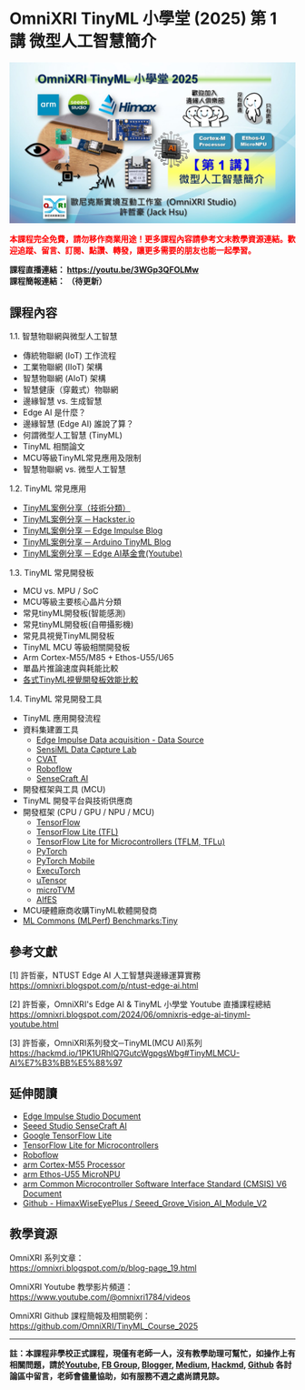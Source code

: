 # OmniXRI TinyML 小學堂 (2025)  第 1 講 微型人工智慧簡介

<img src="https://raw.githubusercontent.com/OmniXRI/TinyML_Course_2025/refs/heads/main/images/2025_TinyML%E5%B0%8F%E5%AD%B8%E5%A0%82%E8%AA%B2%E7%A8%8B%E7%9B%B4%E6%92%AD%E5%9C%96%E7%A4%BA_Ch1.JPG" alt="" width="640">  

<span style="color:#FF0000;">**本課程完全免費，請勿移作商業用途！更多課程內容請參考文末教學資源連結。歡迎追蹤、留言、訂閱、點讚、轉發，讓更多需要的朋友也能一起學習。**</span>

**課程直播連結： https://youtu.be/3WGp3QFOLMw**  
**課程簡報連結： （待更新）**  

## 課程內容

1.1. 智慧物聯網與微型人工智慧  
* 傳統物聯網 (IoT) 工作流程  
* 工業物聯網 (IIoT) 架構  
* 智慧物聯網 (AIoT) 架構  
* 智慧健康（穿戴式）物聯網  
* 邊緣智慧 vs. 生成智慧  
* Edge AI 是什麼？  
* 邊緣智慧 (Edge AI) 誰說了算？  
* 何謂微型人工智慧 (TinyML)  
* TinyML 相關論文   
* MCU等級TinyML常見應用及限制  
* 智慧物聯網 vs. 微型人工智慧  

1.2. TinyML 常見應用  
* [TinyML案例分享（技術分類）](https://github.com/user-attachments/assets/9ae2f439-8c1d-40ed-999e-5e8aafdb4757)  
* [TinyML案例分享 ─ Hackster.io](https://www.hackster.io/search?q=tinyml&i=projects)  
* [TinyML案例分享 ─ Edge Impulse Blog](https://www.edgeimpulse.com/blog/)  
* [TinyML案例分享 ─ Arduino TinyML Blog](https://search.arduino.cc/search?tab=&q=tinyML)  
* [TinyML案例分享 ─ Edge AI基金會(Youtube)](https://www.youtube.com/@edgeaifoundation/videos)  

1.3. TinyML 常見開發板  
* MCU vs. MPU / SoC  
* MCU等級主要核心晶片分類  
* 常見tinyML開發板(智能感測)  
* 常見tinyML開發板(自帶攝影機)  
* 常見具視覺TinyML開發板  
* TinyML MCU 等級相關開發板  
* Arm Cortex-M55/M85 + Ethos-U55/U65  
* 單晶片推論速度與耗能比較  
* [各式TinyML視覺開發板效能比較](https://www.hackster.io/mjrobot/computer-vision-at-the-edge-with-grove-vision-ai-module-v2-0003c7)  

1.4. TinyML 常見開發工具  
* TinyML 應用開發流程  
* 資料集建置工具
    * [Edge Impulse Data acquisition - Data Source](https://docs.edgeimpulse.com/docs/edge-impulse-studio/data-acquisition/data-sources)  
    * [SensiML Data Capture Lab](https://sensiml.com/documentation/data-studio/data-collection-overview.html)  
    * [CVAT](https://www.cvat.ai/)  
    * [Roboflow](https://roboflow.com/)  
    * [SenseCraft AI](https://sensecraft.seeed.cc/ai/)  
* 開發框架與工具 (MCU)  
* TinyML 開發平台與技術供應商  
* 開發框架 (CPU / GPU / NPU / MCU)
    * [TensorFlow](https://www.tensorflow.org/?hl=zh-tw)  
    * [TensorFlow Lite (TFL)](https://www.tensorflow.org/lite/guide?hl=zh-tw)  
    * [TensorFlow Lite for Microcontrollers (TFLM, TFLu)](https://www.tensorflow.org/lite/microcontrollers?hl=zh-tw)  
    * [PyTorch](https://pytorch.org/)  
    * [PyTorch Mobile](https://pytorch.org/mobile/home/)  
    * [ExecuTorch](https://pytorch.org/executorch-overview)  
    * [uTensor](https://github.com/uTensor/uTensor)  
    * [microTVM](https://tvm.hyper.ai/docs/topic/microtvm/)
    * [AIfES](https://github.com/Fraunhofer-IMS/AIfES_for_Arduino)  
* MCU硬體廠商收購TinyML軟體開發商  
* [ML Commons (MLPerf) Benchmarks:Tiny](https://mlcommons.org/benchmarks/inference-tiny/)  

## 參考文獻

[1] 許哲豪，NTUST Edge AI 人工智慧與邊緣運算實務  
https://omnixri.blogspot.com/p/ntust-edge-ai.html  

[2] 許哲豪，OmniXRI's Edge AI & TinyML 小學堂 Youtube 直播課程總結  
https://omnixri.blogspot.com/2024/06/omnixris-edge-ai-tinyml-youtube.html  

[3] 許哲豪，OmniXRI系列發文─TinyML(MCU AI)系列  
https://hackmd.io/1PK1URhIQ7GutcWgpgsWbg#TinyMLMCU-AI%E7%B3%BB%E5%88%97  

## 延伸閱讀

* [Edge Impulse Studio Document](https://docs.edgeimpulse.com/docs)
* [Seeed Studio SenseCraft AI](https://sensecraft.seeed.cc/ai/)
* [Google TensorFlow Lite](https://www.tensorflow.org/lite/guide?hl=zh-tw)
* [TensorFlow Lite for Microcontrollers](https://www.tensorflow.org/lite/microcontrollers?hl=zh-tw)
* [Roboflow](https://roboflow.com/)
* [arm Cortex-M55 Processor](https://developer.arm.com/processors/cortex-m55)
* [arm Ethos-U55 MicroNPU](https://developer.arm.com/Processors/Ethos-U55)
* [arm Common Microcontroller Software Interface Standard (CMSIS) V6 Document](https://github.com/ARM-software/CMSIS_6)
* [Github - HimaxWiseEyePlus / Seeed_Grove_Vision_AI_Module_V2](https://github.com/HimaxWiseEyePlus/Seeed_Grove_Vision_AI_Module_V2)

## 教學資源

OmniXRI 系列文章：  
https://omnixri.blogspot.com/p/blog-page_19.html  

OmniXRI Youtube 教學影片頻道：  
https://www.youtube.com/@omnixri1784/videos  

OmniXRI Github 課程簡報及相關範例：  
https://github.com/OmniXRI/TinyML_Course_2025

---
**註：本課程非學校正式課程，現僅有老師一人，沒有教學助理可幫忙，如操作上有相關問題，請於[Youtube](https://www.youtube.com/@omnixri1784/featured), [FB Group](https://www.facebook.com/groups/edgeaitw), [Blogger](https://omnixri.blogspot.com/), [Medium](https://omnixri.medium.com/), [Hackmd](https://hackmd.io/@OmniXRI-Jack), [Github](https://github.com/OmniXRI) 各討論區中留言，老師會儘量協助，如有服務不週之處尚請見諒。**
